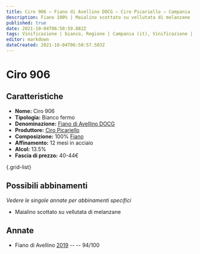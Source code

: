 ```yaml
---
title: Ciro 906 – Fiano di Avellino DOCG – Ciro Picariello – Campania (IT) – 40-44€ – 5★
description: Fiano 100% | Maialino scottato su vellutata di melanzane
published: true
date: 2021-10-04T06:50:59.882Z
tags: Vinificazione | bianco, Regione | Campania (it), Vinificazione | varietale, Vinificazione | fermo, Valutazioni | 5 stelle, Prezzi | 40-44€, fiano, Maialino scottato su vellutata di melanzane
editor: markdown
dateCreated: 2021-10-04T06:50:57.503Z
---
```


# Ciro 906

## Caratteristiche
- **Nome:** Ciro 906
- **Tipologia:** Bianco fermo 
- **Denominazione:** [Fiano di Avellino DOCG](/denominazioni/Italia/Campania/DOCG/Fiano-di-Avellino)
- **Produttore:** [Ciro Picariello](/produttori/Italia/Campania/Ciro-Picariello) 
- **Composizione:** 100% [Fiano](/vitigni/Italia/bacca-bianca/fiano)
- **Affinamento:** 12 mesi in acciaio
- **Alcol:** 13.5%
- **Fascia di prezzo:** 40-44€

{.grid-list}



## Possibili abbinamenti
*Vedere le singole annate per abbinamenti specifici*

- Maialino scottato su vellutata di melanzane

## Annate
- Fiano di Avellino [2019](/vini/Italia/Campania/Ciro-Picariello/Ciro-906/2019) -- <span class="star-5"></span> -- 94/100 